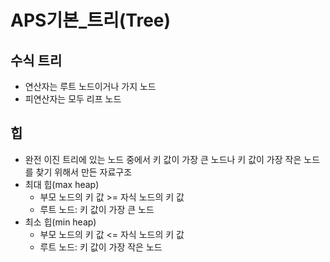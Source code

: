 # APS기본_트리(Tree)

## 수식 트리
* 연산자는 루트 노드이거나 가지 노드
* 피연산자는 모두 리프 노드

## 힙
* 완전 이진 트리에 있는 노드 중에서 키 값이 가장 큰 노드나 키 값이 가장 작은 노드를 찾기 위해서 만든 자료구조
* 최대 힙(max heap)
    - 부모 노드의 키 값 >= 자식 노드의 키 값
    - 루트 노드: 키 값이 가장 큰 노드
* 최소 힙(min heap)
    - 부모 노드의 키 값 <= 자식 노드의 키 값
    - 루트 노드: 키 값이 가장 작은 노드
